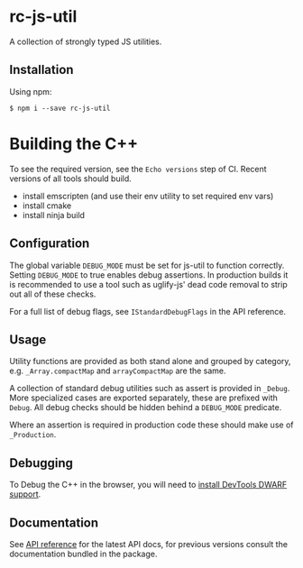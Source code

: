 # rc-js-util
A collection of strongly typed JS utilities.

## Installation
Using npm:
```shell
$ npm i --save rc-js-util
```

# Building the C++
To see the required version, see the `Echo versions` step of CI. Recent versions of all tools should build.
- install emscripten (and use their env utility to set required env vars)
- install cmake
- install ninja build

## Configuration
The global variable `DEBUG_MODE` must be set for js-util to function correctly. Setting `DEBUG_MODE`
to true enables debug assertions. In production builds it is recommended to use a tool such as uglify-js' dead code
removal to strip out all of these checks.

For a full list of debug flags, see `IStandardDebugFlags` in the API reference.

## Usage
Utility functions are provided as both stand alone and grouped by category, e.g. `_Array.compactMap` and `arrayCompactMap` are the same.

A collection of standard debug utilities such as assert is provided in `_Debug`. More specialized cases are exported separately, these are prefixed with `Debug`.
All debug checks should be hidden behind a `DEBUG_MODE` predicate.

Where an assertion is required in production code these should make use of `_Production`.

## Debugging
To Debug the C++ in the browser, you will need to [install DevTools DWARF support](https://chromewebstore.google.com/detail/cc++-devtools-support-dwa/pdcpmagijalfljmkmjngeonclgbbannb?pli=1).

## Documentation
See [API reference](https://phuhgh.github.io/js-util/rc-js-util.html) for the latest API docs, for previous versions consult the documentation bundled in the package.